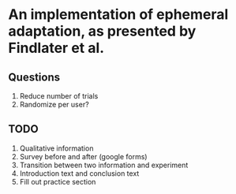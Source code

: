 # An implementation of ephemeral adaptation, as presented by Findlater et al.

## Questions

1. Reduce number of trials
2. Randomize per user?

## TODO

1. Qualitative information
2. Survey before and after (google forms)
3. Transition between two information and experiment
4. Introduction text and conclusion text
5. Fill out practice section
